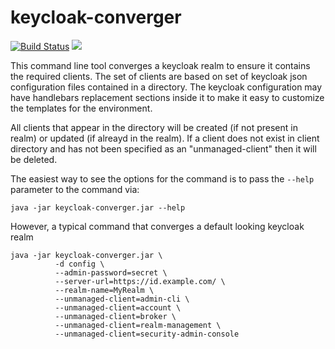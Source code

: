 # keycloak-converger

[![Build Status](https://secure.travis-ci.org/realityforge/keycloak-converger.png?branch=master)](http://travis-ci.org/realityforge/keycloak-converger)
[<img src="https://img.shields.io/maven-central/v/org.realityforge.keycloak.converger/keycloak-converger.svg?label=latest%20release"/>](http://search.maven.org/#search%7Cga%7C1%7Cg%3A%22org.realityforge.keycloak.converger%22%20a%3A%22keycloak-converger%22)

This command line tool converges a keycloak realm to ensure it contains the required clients.
The set of clients are based on set of keycloak json configuration files contained in a
directory. The keycloak configuration may have handlebars replacement sections inside it to
make it easy to customize the templates for the environment.

All clients that appear in the directory will be created (if not present in realm) or updated
(if alreayd in the realm). If a client does not exist in client directory and has not been
specified as an "unmanaged-client" then it will be deleted.

The easiest way to see the options for the command is to pass the `--help` parameter to the
command via:

    java -jar keycloak-converger.jar --help

However, a typical command that converges a default looking keycloak realm

    java -jar keycloak-converger.jar \
              -d config \
              --admin-password=secret \
              --server-url=https://id.example.com/ \
              --realm-name=MyRealm \
              --unmanaged-client=admin-cli \
              --unmanaged-client=account \
              --unmanaged-client=broker \
              --unmanaged-client=realm-management \
              --unmanaged-client=security-admin-console
